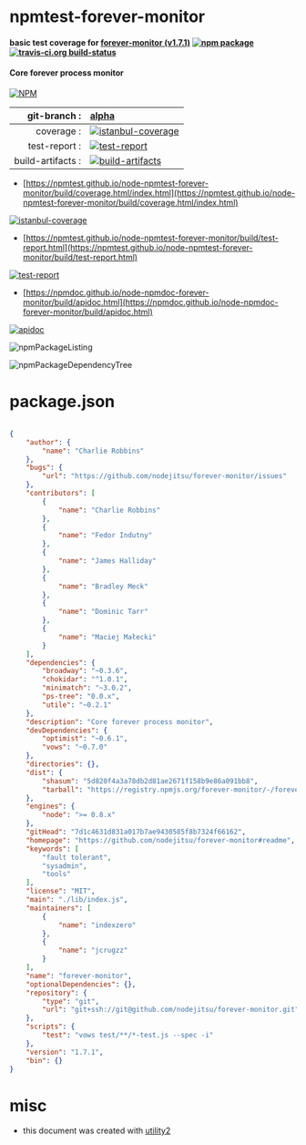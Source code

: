 # npmtest-forever-monitor

#### basic test coverage for  [forever-monitor (v1.7.1)](https://github.com/nodejitsu/forever-monitor#readme)  [![npm package](https://img.shields.io/npm/v/npmtest-forever-monitor.svg?style=flat-square)](https://www.npmjs.org/package/npmtest-forever-monitor) [![travis-ci.org build-status](https://api.travis-ci.org/npmtest/node-npmtest-forever-monitor.svg)](https://travis-ci.org/npmtest/node-npmtest-forever-monitor)

#### Core forever process monitor

[![NPM](https://nodei.co/npm/forever-monitor.png?downloads=true&downloadRank=true&stars=true)](https://www.npmjs.com/package/forever-monitor)

| git-branch : | [alpha](https://github.com/npmtest/node-npmtest-forever-monitor/tree/alpha)|
|--:|:--|
| coverage : | [![istanbul-coverage](https://npmtest.github.io/node-npmtest-forever-monitor/build/coverage.badge.svg)](https://npmtest.github.io/node-npmtest-forever-monitor/build/coverage.html/index.html)|
| test-report : | [![test-report](https://npmtest.github.io/node-npmtest-forever-monitor/build/test-report.badge.svg)](https://npmtest.github.io/node-npmtest-forever-monitor/build/test-report.html)|
| build-artifacts : | [![build-artifacts](https://npmtest.github.io/node-npmtest-forever-monitor/glyphicons_144_folder_open.png)](https://github.com/npmtest/node-npmtest-forever-monitor/tree/gh-pages/build)|

- [https://npmtest.github.io/node-npmtest-forever-monitor/build/coverage.html/index.html](https://npmtest.github.io/node-npmtest-forever-monitor/build/coverage.html/index.html)

[![istanbul-coverage](https://npmtest.github.io/node-npmtest-forever-monitor/build/screenCapture.buildCi.browser.%252Ftmp%252Fbuild%252Fcoverage.lib.html.png)](https://npmtest.github.io/node-npmtest-forever-monitor/build/coverage.html/index.html)

- [https://npmtest.github.io/node-npmtest-forever-monitor/build/test-report.html](https://npmtest.github.io/node-npmtest-forever-monitor/build/test-report.html)

[![test-report](https://npmtest.github.io/node-npmtest-forever-monitor/build/screenCapture.buildCi.browser.%252Ftmp%252Fbuild%252Ftest-report.html.png)](https://npmtest.github.io/node-npmtest-forever-monitor/build/test-report.html)

- [https://npmdoc.github.io/node-npmdoc-forever-monitor/build/apidoc.html](https://npmdoc.github.io/node-npmdoc-forever-monitor/build/apidoc.html)

[![apidoc](https://npmdoc.github.io/node-npmdoc-forever-monitor/build/screenCapture.buildCi.browser.%252Ftmp%252Fbuild%252Fapidoc.html.png)](https://npmdoc.github.io/node-npmdoc-forever-monitor/build/apidoc.html)

![npmPackageListing](https://npmtest.github.io/node-npmtest-forever-monitor/build/screenCapture.npmPackageListing.svg)

![npmPackageDependencyTree](https://npmtest.github.io/node-npmtest-forever-monitor/build/screenCapture.npmPackageDependencyTree.svg)



# package.json

```json

{
    "author": {
        "name": "Charlie Robbins"
    },
    "bugs": {
        "url": "https://github.com/nodejitsu/forever-monitor/issues"
    },
    "contributors": [
        {
            "name": "Charlie Robbins"
        },
        {
            "name": "Fedor Indutny"
        },
        {
            "name": "James Halliday"
        },
        {
            "name": "Bradley Meck"
        },
        {
            "name": "Dominic Tarr"
        },
        {
            "name": "Maciej Małecki"
        }
    ],
    "dependencies": {
        "broadway": "~0.3.6",
        "chokidar": "^1.0.1",
        "minimatch": "~3.0.2",
        "ps-tree": "0.0.x",
        "utile": "~0.2.1"
    },
    "description": "Core forever process monitor",
    "devDependencies": {
        "optimist": "~0.6.1",
        "vows": "~0.7.0"
    },
    "directories": {},
    "dist": {
        "shasum": "5d820f4a3a78db2d81ae2671f158b9e86a091bb8",
        "tarball": "https://registry.npmjs.org/forever-monitor/-/forever-monitor-1.7.1.tgz"
    },
    "engines": {
        "node": ">= 0.8.x"
    },
    "gitHead": "7d1c4631d831a017b7ae9430585f8b7324f66162",
    "homepage": "https://github.com/nodejitsu/forever-monitor#readme",
    "keywords": [
        "fault tolerant",
        "sysadmin",
        "tools"
    ],
    "license": "MIT",
    "main": "./lib/index.js",
    "maintainers": [
        {
            "name": "indexzero"
        },
        {
            "name": "jcrugzz"
        }
    ],
    "name": "forever-monitor",
    "optionalDependencies": {},
    "repository": {
        "type": "git",
        "url": "git+ssh://git@github.com/nodejitsu/forever-monitor.git"
    },
    "scripts": {
        "test": "vows test/**/*-test.js --spec -i"
    },
    "version": "1.7.1",
    "bin": {}
}
```



# misc
- this document was created with [utility2](https://github.com/kaizhu256/node-utility2)
